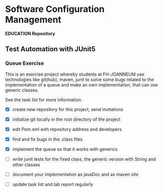# Software Configuration Management #

**EDUCATION Repository**

## Test Automation with JUnit5 ##

### Queue Exercise ###

This is an exercise project whereby students at FH-JOANNEUM use technologies like git(hub), maven, junit to solve some bugs related to the implementation of a queue and make an own implementation, that can use generic classes.

See the task list for more information.

- [x] create new repository for this project, send invitations
- [x] initialize git locally in the root directory of the project
- [x] edit Pom.xml with repository address and developers
- [x] find and fix bugs in the .class files
- [x] implement the queue so that it works with generics
- [ ] write junit tests for the fixed class, the generic version with String and other classes
- [ ] document your implementation as javaDoc and as maven site
- [ ] update task list and lab report regularly

